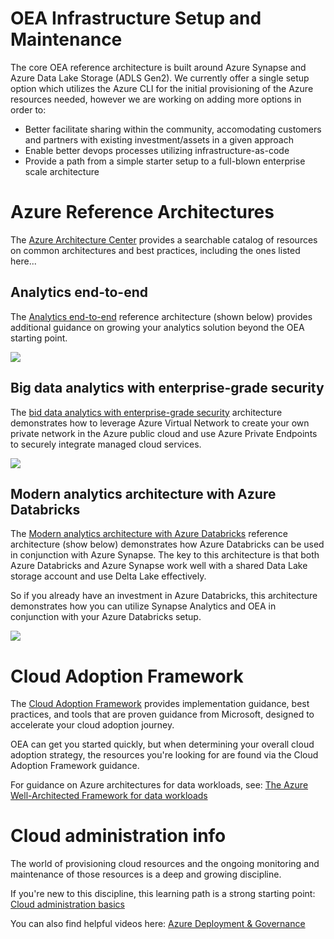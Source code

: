 # OEA Infrastructure Setup and Maintenance
The core OEA reference architecture is built around Azure Synapse and Azure Data Lake Storage (ADLS Gen2).
We currently offer a single setup option which utilizes the Azure CLI for the initial provisioning of the Azure resources needed, however we are working on adding more options in order to:
- Better facilitate sharing within the community, accomodating customers and partners with existing investment/assets in a given approach
- Enable better devops processes utilizing infrastructure-as-code
- Provide a path from a simple starter setup to a full-blown enterprise scale architecture

# Azure Reference Architectures
The [Azure Architecture Center](https://docs.microsoft.com/en-us/azure/architecture/) provides a searchable catalog of resources on common architectures and best practices, including the ones listed here...

## Analytics end-to-end
The [Analytics end-to-end](https://docs.microsoft.com/en-us/azure/architecture/example-scenario/dataplate2e/data-platform-end-to-end) reference architecture (shown below) provides additional guidance on growing your analytics solution beyond the OEA starting point.

<img src="https://docs.microsoft.com/en-us/azure/architecture/example-scenario/dataplate2e/media/azure-analytics-end-to-end.png">

## Big data analytics with enterprise-grade security
The [bid data analytics with enterprise-grade security](https://docs.microsoft.com/en-us/azure/architecture/solution-ideas/articles/big-data-analytics-enterprise-grade-security) architecture demonstrates how to leverage Azure Virtual Network to create your own private network in the Azure public cloud and use Azure Private Endpoints to securely integrate managed cloud services.

<img src="https://docs.microsoft.com/en-us/azure/architecture/solution-ideas/media/big-data-analytics-enterprise-grade-security.png">

## Modern analytics architecture with Azure Databricks
The [Modern analytics architecture with Azure Databricks]() reference architecture (show below) demonstrates how Azure Databricks can be used in conjunction with Azure Synapse. The key to this architecture is that both Azure Databricks and Azure Synapse work well with a shared Data Lake storage account and use Delta Lake effectively.

So if you already have an investment in Azure Databricks, this architecture demonstrates how you can utilize Synapse Analytics and OEA in conjunction with your Azure Databricks setup.

<img src="https://docs.microsoft.com/en-us/azure/architecture/solution-ideas/media/azure-databricks-modern-analytics-architecture-diagram.png">

# Cloud Adoption Framework
The [Cloud Adoption Framework](https://docs.microsoft.com/en-us/azure/cloud-adoption-framework/) provides implementation guidance, best practices, and tools that are proven guidance from Microsoft, designed to accelerate your cloud adoption journey.

OEA can get you started quickly, but when determining your overall cloud adoption strategy, the resources you're looking for are found via the Cloud Adoption Framework guidance.

For guidance on Azure architectures for data workloads, see: [The Azure Well-Architected Framework for data workloads](https://docs.microsoft.com/en-us/azure/cloud-adoption-framework/scenarios/data-management/well-architected-framework)

# Cloud administration info
The world of provisioning cloud resources and the ongoing monitoring and maintenance of those resources is a deep and growing discipline.

If you're new to this discipline, this learning path is a strong starting point: [Cloud administration basics](https://docs.microsoft.com/en-us/learn/paths/cmu-admin/)

You can also find helpful videos here: [Azure Deployment & Governance](https://www.youtube.com/channel/UCZZ3-oMrVI5ssheMzaWC4uQ/videos)
